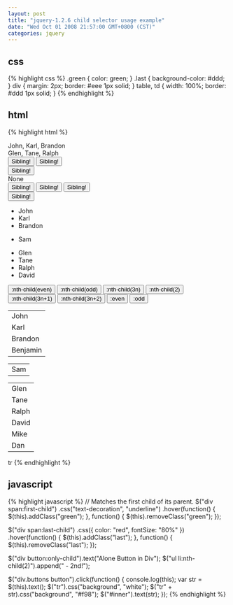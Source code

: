 ```yaml
---
layout: post
title: "jquery-1.2.6 child selector usage example"
date: "Wed Oct 01 2008 21:57:00 GMT+0800 (CST)"
categories: jquery
---
```


css
-----

{% highlight css %}
.green {
    color: green;
}
.last {
    background-color: #ddd;
}
div {
    margin: 2px;
    border: #eee 1px solid;
}
table, td {
    width: 100%;
    border: #ddd 1px solid;
}
{% endhighlight %}

html
-----

{% highlight html %}
<div>
    <span>John,</span>
    <span>Karl,</span>
    <span>Brandon</span>
</div>
<div>
    <span>Glen,</span>
    <span>Tane,</span>
    <span>Ralph</span>
</div>
<div>
    <button>Sibling!</button>
    <button>Sibling!</button>
</div>

<div>
    <button>Sibling!</button>
</div>
<div>
    None
</div>

<div>
    <button>Sibling!</button>
    <button>Sibling!</button>
    <button>Sibling!</button>
</div>

<div>
    <button>Sibling!</button>
</div>

<div>
    <ul>
        <li>John</li>
        <li>Karl</li>
        <li>Brandon</li>
    </ul>
</div>

<div>
    <ul>
        <li>Sam</li>
    </ul>
</div>

<div>
    <ul>
        <li>Glen</li>
        <li>Tane</li>
        <li>Ralph</li>
        <li>David</li>
    </ul>
</div>

<div class="buttons">
    <button>:nth-child(even)</button>
    <button>:nth-child(odd)</button>
    <button>:nth-child(3n)</button>
    <button>:nth-child(2)</button>
</div>
<div class="buttons">
    <button>:nth-child(3n+1)</button>
    <button>:nth-child(3n+2)</button>
    <button>:even</button>
    <button>:odd</button>
</div>
<div>
    <table>
        <tr>
            <td>John</td>
        </tr>
        <tr>
            <td>Karl</td>
        </tr>
        <tr>
            <td>Brandon</td>
        </tr>
        <tr>
            <td>Benjamin</td>
        </tr>
    </table>
</div>
<div>
    <table>
        <tr>
            <td>Sam</td>
        </tr>
    </table>
</div>
<div>
    <table>
        <tr>
            <td>Glen</td>
        </tr>
        <tr>
            <td>Tane</td>
        </tr>
        <tr>
            <td>Ralph</td>
        </tr>
        <tr>
            <td>David</td>
        </tr>
        <tr>
            <td>Mike</td>
        </tr>
        <tr>
            <td>Dan</td>
        </tr>
    </table>
</div>
<span>
  tr<span id="inner"></span>
</span>
<script type="text/javascript" charset="utf-8" src="/lib/jquery/jquery-1.2.6.js"></script>
{% endhighlight %}

javascript
-----

{% highlight javascript %}
// Matches the first child of its parent.
$("div span:first-child")
    .css("text-decoration", "underline")
    .hover(function() {
        $(this).addClass("green");
    }, function() {
        $(this).removeClass("green");
    });

$("div span:last-child")
    .css({
        color: "red",
        fontSize: "80%"
    })
    .hover(function() {
        $(this).addClass("last");
    }, function() {
        $(this).removeClass("last");
    });

$("div button:only-child").text("Alone Button in Div");
$("ul li:nth-child(2)").append("<span> - 2nd!</span>");

$("div.buttons button").click(function() {
    console.log(this);
    var str = $(this).text();
    $("tr").css("background", "white");
    $("tr" + str).css("background", "#f98");
    $("#inner").text(str);
});
{% endhighlight %}

